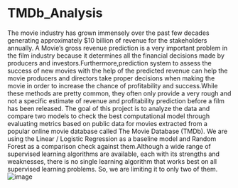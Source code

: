 # TMDb_Analysis
The movie industry has grown immensely over the past few decades generating approximately $10 billion of revenue for the stakeholders annually. A Movie’s gross revenue prediction is a very important problem in the film industry because it determines all the financial decisions made by producers and investors.Furthermore,prediction system to assess the success of new movies with the help of the predicted revenue can help the movie producers and directors take proper decisions when making the movie in order to increase the chance of profitability and success.While these methods are pretty common, they often only provide a very rough and not a specific estimate of revenue and profitability prediction before a film has been released. 
The goal of this project is to analyze the data and compare two models to check the best computational model through evaluating metrics based on public data for movies extracted from a popular online movie database called The Movie Database (TMDb).
We are using the Linear / Logistic Regression as a baseline model and Random Forest as a comparison check against them.Although a wide range of supervised learning algorithms are available, each with its strengths and weaknesses, there is no single learning algorithm that works best on all supervised learning problems. So, we are limiting it to only two of them.
![image](https://github.com/venkatesh182002/TMDb_Analysis/assets/74310227/e3c3536d-eb74-40cb-9a30-f9150a87cf23)
